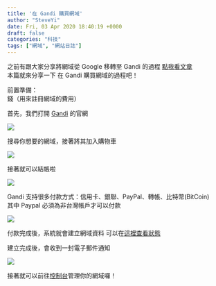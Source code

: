 ```yaml
---
title: '在 Gandi 購買網域'
author: "SteveYi"
date: Fri, 03 Apr 2020 18:40:19 +0000
draft: false
categories: "科技"
tags: ["網域", "網站日誌"]
---
```


之前有跟大家分享將網域從 Google 移轉至 Gandi 的過程 [點我看文章](https://blog.steveyi.net/transfer-domain-from-google-to-gandi/)  
本篇就來分享一下 在 Gandi 購買網域的過程吧！

前置準備：  
錢（用來註冊網域的費用）

首先，我們打開 [Gandi](https://www.gandi.net/) 的官網

![](https://static-a1.steveyi.net/media/blog/2020/04/register-domain-at-gandi-01-1920x923.png)

搜尋你想要的網域，接著將其加入購物車

![](https://static-a1.steveyi.net/media/blog/2020/04/register-domain-at-gandi-02-1920x741.jpg)

接著就可以結帳啦

![](https://static-a1.steveyi.net/media/blog/2020/04/register-domain-at-gandi-03-1920x923.png)

Gandi 支持很多付款方式：信用卡、銀聯、PayPal、轉帳、比特幣(BitCoin)  
其中 Paypal 必須為非台灣帳戶才可以付款

![](https://static-a1.steveyi.net/media/blog/2020/04/register-domain-at-gandi-04-1920x923.png)

付款完成後，系統就會建立網域資料 可以在[這裡查看狀態](https://admin.gandi.net/domain/incoming)

建立完成後，會收到一封電子郵件通知

![](https://static-a1.steveyi.net/media/blog/2020/04/register-domain-at-gandi-05-1920x1019.jpg)

接著就可以前往[控制台](https://admin.gandi.net)管理你的網域囉！
